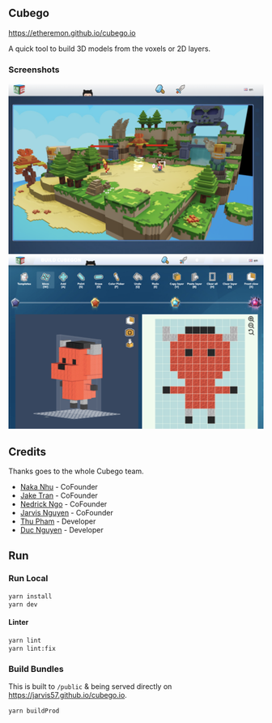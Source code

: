 ## Cubego

https://etheremon.github.io/cubego.io

A quick tool to build 3D models from the voxels or 2D layers.

### Screenshots

![Alt text](/img/ss-battle.png?raw=true "Battle")
![Alt text](/img/ss-build.png?raw=true "Build Model")

## Credits

Thanks goes to the whole Cubego team.

- [Naka Nhu](https://www.linkedin.com/in/nhudinhtuan/?fbclid=IwAR0rpskWR00FERa-KOZ3-EasckiT8RZooiGk2P24txtEhqs1LrUPXDbx2r0) - CoFounder
- [Jake Tran](https://www.linkedin.com/in/jake-ttran/?fbclid=IwAR1pPYohWEEwrI-n4BsBIRqMz8o3arEIq3s4cpLiHj3uv19EXEThlm3vIIs) - CoFounder
- [Nedrick Ngo](https://www.linkedin.com/in/nedrick-nam-ngo-89569024/) - CoFounder
- [Jarvis Nguyen](https://www.linkedin.com/in/jarvisnguyen/) - CoFounder
- [Thu Pham](https://github.com/thupv) - Developer
- [Duc Nguyen](https://github.com/Nhduc0611) - Developer


## Run

### Run Local

```
yarn install
yarn dev
```

#### Linter

```
yarn lint
yarn lint:fix
```

### Build Bundles

This is built to `/public` & being served directly on https://jarvis57.github.io/cubego.io.

```
yarn buildProd
```
